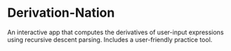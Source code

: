 # Derivation-Nation
An interactive app that computes the derivatives of user-input expressions using recursive descent parsing. Includes a user-friendly practice tool.
